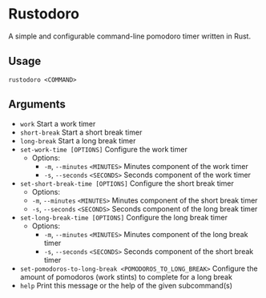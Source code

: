 # Rustodoro
A simple and configurable command-line pomodoro timer written in Rust.

## Usage
`rustodoro <COMMAND>`

## Arguments
- `work`                        Start a work timer
- `short-break`                  Start a short break timer
- `long-break`                   Start a long break timer
- `set-work-time [OPTIONS]`      Configure the work timer
  - Options:
    - `-m`, `--minutes` `<MINUTES>`  Minutes component of the work timer
    - `-s`, `--seconds` `<SECONDS>`  Seconds component of the work timer
- `set-short-break-time [OPTIONS]` Configure the short break timer
  - Options:
  - `-m`, `--minutes` `<MINUTES>`  Minutes component of the short break timer
  - `-s`, `--seconds` `<SECONDS>`  Seconds component of the long break timer
- `set-long-break-time [OPTIONS]` Configure the long break timer
  - Options:
    - `-m`, `--minutes` `<MINUTES>`  Minutes component of the long break timer
    - `-s`, `--seconds` `<SECONDS>`  Seconds component of the short break timer
- `set-pomodoros-to-long-break <POMODOROS_TO_LONG_BREAK>` Configure the amount of pomodoros (work stints) to complete for a long break
- `help`                         Print this message or the help of the given subcommand(s)
